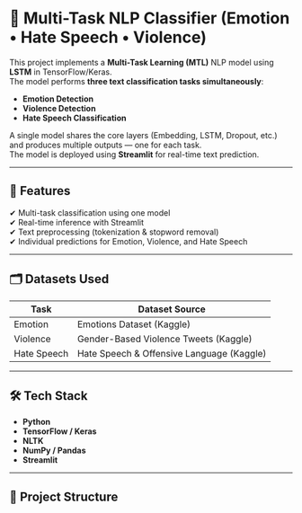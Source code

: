 # 🧠 Multi-Task NLP Classifier (Emotion • Hate Speech • Violence)

This project implements a **Multi-Task Learning (MTL)** NLP model using **LSTM** in TensorFlow/Keras.  
The model performs **three text classification tasks simultaneously**:

- **Emotion Detection**
- **Violence Detection**
- **Hate Speech Classification**

A single model shares the core layers (Embedding, LSTM, Dropout, etc.) and produces multiple outputs — one for each task.  
The model is deployed using **Streamlit** for real-time text prediction.

---

## 🚀 Features

✔ Multi-task classification using one model  
✔ Real-time inference with Streamlit  
✔ Text preprocessing (tokenization & stopword removal)  
✔ Individual predictions for Emotion, Violence, and Hate Speech  

---

## 🗂 Datasets Used

| Task      | Dataset Source |
|-----------|----------------|
| Emotion   | Emotions Dataset (Kaggle) |
| Violence  | Gender-Based Violence Tweets (Kaggle) |
| Hate Speech | Hate Speech & Offensive Language (Kaggle) |

---

## 🛠 Tech Stack

- **Python**
- **TensorFlow / Keras**
- **NLTK**
- **NumPy / Pandas**
- **Streamlit**

---

## 📁 Project Structure

